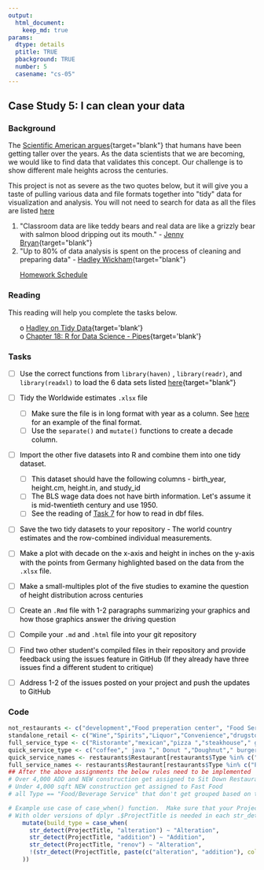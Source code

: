 ```yaml
---
output:  
  html_document:  
    keep_md: true  
params:
  dtype: details
  ptitle: TRUE
  pbackground: TRUE
  number: 5
  casename: "cs-05"
---
```







## Case Study 5: I can clean your data 
### Background 

The [Scientific American argues](https://www.scientificamerican.com/article/why-are-we-getting-taller/){target="blank"} that humans have been getting taller over the years.  As the data scientists that we are becoming, we would like to find data that validates this concept. Our challenge is to show different male heights across the centuries.  

This project is not as severe as the two quotes below, but it will give you a taste of pulling various data and file formats together into "tidy" data for visualization and analysis. You will not need to search for data as all the files are listed [here](https://byuistats.github.io/M335/maleheight.html)

1. "Classroom data are like teddy bears and real data are like a grizzly bear with salmon blood dripping out its mouth." - [Jenny Bryan](https://twitter.com/JennyBryan){target="blank"}
2. "Up to 80% of data analysis is spent on the process of cleaning and preparing data" - [Hadley Wickham](http://jstatsoft.org/v59/i10){target="blank"}



 * [Homework Schedule](../homework_schedule.html)






### Reading

This reading will help you complete the tasks below.

* o [Hadley on Tidy Data](http://vita.had.co.nz/papers/tidy-data.pdf){target='blank'}
* o [Chapter 18: R for Data Science - Pipes](http://r4ds.had.co.nz/pipes.html){target='blank'}


### Tasks


<style>
ul {
   color: black;
   list-style-type: none;
   list-style-position: outside;

}

</style>


* [ ] Use the correct functions from `library(haven)` , `library(readr)`, and `library(readxl)` to load the 6 data sets listed [here](https://byuistats.github.io/M335/maleheight.html){target="blank"}
* [ ] Tidy the Worldwide estimates `.xlsx` file
    * [ ] Make sure the file is in long format with year as a column.  See [here](https://byuistats.github.io/M335/maleheight_tidy.html) for an example of the final format.
    * [ ] Use the `separate()` and `mutate()` functions to create a decade column.
* [ ] Import the other five datasets into R and combine them into one tidy dataset.
    * [ ] This dataset should have the following columns - birth_year, height.cm, height.in, and study_id
    * [ ] The BLS wage data does not have birth information.  Let's assume it is mid-twentieth century and use 1950.
    * [ ] See the reading of [Task 7](https://byuistats.github.io/M335/class_tasks/task07_details.html) for how to read in dbf files.
* [ ] Save the two tidy datasets to your repository - The world country estimates and the row-combined individual measurements.
* [ ] Make a plot with decade on the x-axis and height in inches on the y-axis with the points from Germany highlighted based on the data from the `.xlsx` file.
* [ ] Make a small-multiples plot of the five studies to examine the question of height distribution across centuries
* [ ] Create an `.Rmd` file with 1-2 paragraphs summarizing your graphics and how those graphics answer the driving question
* [ ] Compile your `.md` and `.html` file into your git repository
* [ ] Find two other student's compiled files in their repository and provide feedback using the issues feature in GitHub (If they already have three issues find a different student to critique)
* [ ] Address 1-2 of the issues posted on your project and push the updates to GitHub






### Code


```r
not_restaurants <- c("development","Food preperation center", "Food Services center","bakery","Grocery","conceession","Cafeteria", "lunchroom","school","facility"," hall ")
standalone_retail <- c("Wine","Spirits","Liquor","Convenience","drugstore","Flying J", "Rite Aid ","walgreens ","Love's Travel ")
full_service_type <- c("Ristorante","mexican","pizza ","steakhouse"," grill ","buffet","tavern"," bar ","waffle","italian","steak house")
quick_service_type <- c("coffee"," java "," Donut ","Doughnut"," burger ","Ice Cream ","custard ","sandwich ","fast food "," bagel ")
quick_service_names <- restaurants$Restaurant[restaurants$Type %in% c("coffee","Ice Cream","Fast Food")]
full_service_names <- restaurants$Restaurant[restaurants$Type %in% c("Pizza","Casual Dining","Fast Casual")]
## After the above assignments the below rules need to be implemented
# Over 4,000 ADD and NEW construction get assigned to Sit Down Restaurants
# Under 4,000 sqft NEW construction get assigned to Fast Food
# all Type == "Food/Beverage Service" that don't get grouped based on the above are called "Unknown"

# Example use case of case_when() function.  Make sure that your ProjectTitle variable has lower case words.
# With older versions of dplyr .$ProjectTitle is needed in each str_detect.
    mutate(build_type = case_when(
      str_detect(ProjectTitle, "alteration") ~ "Alteration",
      str_detect(ProjectTitle, "addition") ~ "Addition",
      str_detect(ProjectTitle, "renov") ~ "Alteration",
      !(str_detect(ProjectTitle, paste(c("alteration", "addition"), collapse = "|"))) ~ "New"
    ))
```




